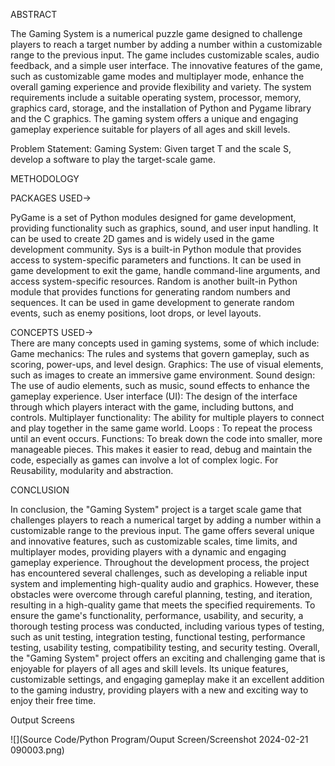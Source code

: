 ABSTRACT

The Gaming System is a numerical puzzle game designed to challenge players to reach a target number by adding a number within a customizable range to the previous input. The game includes customizable scales, audio feedback, and a simple user interface. The innovative features of the game, such as customizable game modes and multiplayer mode, enhance the overall gaming experience and provide flexibility and variety. The system requirements include a suitable operating system, processor, memory, graphics card, storage, and the installation of Python and Pygame library and the C graphics. The gaming system offers a unique and engaging gameplay experience suitable for players of all ages and skill levels.

Problem Statement: 
Gaming System: Given target T and the scale S, develop a software to play the target-scale game. 

METHODOLOGY

PACKAGES USED-> 

PyGame is a set of Python modules designed for game development, providing functionality such as graphics, sound, and user input handling. It can be used to create 2D games and is widely used in the game development community.
Sys is a built-in Python module that provides access to system-specific parameters and functions. It can be used in game development to exit the game, handle command-line arguments, and access system-specific resources.
Random is another built-in Python module that provides functions for generating random numbers and sequences. It can be used in game development to generate random events, such as enemy positions, loot drops, or level layouts.

CONCEPTS USED->      
There are many concepts used in gaming systems, some of which include:
Game mechanics: The rules and systems that govern gameplay, such as scoring, power-ups, and level design.
Graphics: The use of visual elements, such as images to create an immersive game environment.
Sound design: The use of audio elements, such as music, sound effects to enhance the gameplay experience.
User interface (UI): The design of the interface through which players interact with the game, including buttons, and controls.
Multiplayer functionality: The ability for multiple players to connect and play together in the same game world.
Loops : To repeat the process until an event occurs.
Functions: To break down the code into smaller, more manageable pieces. This makes it easier to read, debug and maintain the code, especially as games can involve a lot of complex logic. For Reusability, modularity and abstraction.

CONCLUSION

In conclusion, the "Gaming System" project is a target scale game that challenges players to reach a numerical target by adding a number within a customizable range to the previous input. The game offers several unique and innovative features, such as customizable scales, time limits, and multiplayer modes, providing players with a dynamic and engaging gameplay experience.
Throughout the development process, the project has encountered several challenges, such as developing a reliable input system and implementing high-quality audio and graphics. However, these obstacles were overcome through careful planning, testing, and iteration, resulting in a high-quality game that meets the specified requirements.
To ensure the game's functionality, performance, usability, and security, a thorough testing process was conducted, including various types of testing, such as unit testing, integration testing, functional testing, performance testing, usability testing, compatibility testing, and security testing. 
Overall, the "Gaming System" project offers an exciting and challenging game that is enjoyable for players of all ages and skill levels. Its unique features, customizable settings, and engaging gameplay make it an excellent addition to the gaming industry, providing players with a new and exciting way to enjoy their free time.

Output Screens

![](Source Code/Python Program/Ouput Screen/Screenshot 2024-02-21 090003.png)
